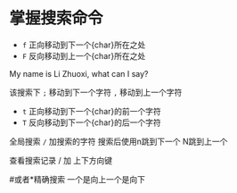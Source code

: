 # 掌握搜索命令

* `f` 正向移动到下一个{char}所在之处
* `F` 反向移动到上一个{char}所在之处

My name is Li Zhuoxi, what can I say?

该搜索下
`;` 移动到下一个字符 `,` 移动到上一个字符

* `t` 正向移动到下一个{char}的前一个字符
* `T` 反向移动到下一个{char}的后一个字符

全局搜索
`/` 加搜索的字符
搜索后使用n跳到下一个 N跳到上一个

查看搜索记录
/ 加 上下方向键

#或者*精确搜索 一个是向上一个是向下